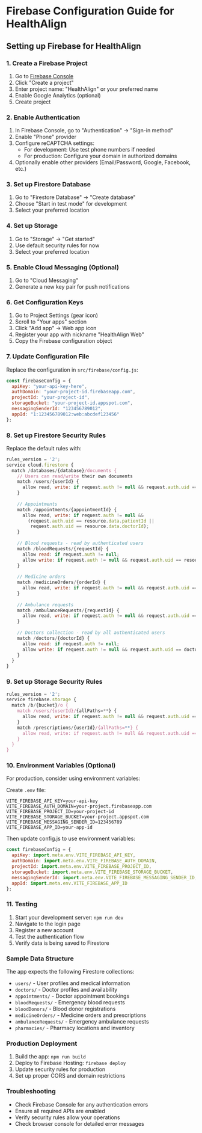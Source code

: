 # Firebase Configuration Guide for HealthAlign

## Setting up Firebase for HealthAlign

### 1. Create a Firebase Project
1. Go to [Firebase Console](https://console.firebase.google.com/)
2. Click "Create a project"
3. Enter project name: "HealthAlign" or your preferred name
4. Enable Google Analytics (optional)
5. Create project

### 2. Enable Authentication
1. In Firebase Console, go to "Authentication" → "Sign-in method"
2. Enable "Phone" provider
3. Configure reCAPTCHA settings:
   - For development: Use test phone numbers if needed
   - For production: Configure your domain in authorized domains
4. Optionally enable other providers (Email/Password, Google, Facebook, etc.)

### 3. Set up Firestore Database
1. Go to "Firestore Database" → "Create database"
2. Choose "Start in test mode" for development
3. Select your preferred location

### 4. Set up Storage
1. Go to "Storage" → "Get started"
2. Use default security rules for now
3. Select your preferred location

### 5. Enable Cloud Messaging (Optional)
1. Go to "Cloud Messaging"
2. Generate a new key pair for push notifications

### 6. Get Configuration Keys
1. Go to Project Settings (gear icon)
2. Scroll to "Your apps" section
3. Click "Add app" → Web app icon
4. Register your app with nickname "HealthAlign Web"
5. Copy the Firebase configuration object

### 7. Update Configuration File
Replace the configuration in `src/firebase/config.js`:

```javascript
const firebaseConfig = {
  apiKey: "your-api-key-here",
  authDomain: "your-project-id.firebaseapp.com",
  projectId: "your-project-id",
  storageBucket: "your-project-id.appspot.com",
  messagingSenderId: "123456789012",
  appId: "1:123456789012:web:abcdef123456"
};
```

### 8. Set up Firestore Security Rules
Replace the default rules with:

```javascript
rules_version = '2';
service cloud.firestore {
  match /databases/{database}/documents {
    // Users can read/write their own documents
    match /users/{userId} {
      allow read, write: if request.auth != null && request.auth.uid == userId;
    }
    
    // Appointments
    match /appointments/{appointmentId} {
      allow read, write: if request.auth != null && 
        (request.auth.uid == resource.data.patientId || 
         request.auth.uid == resource.data.doctorId);
    }
    
    // Blood requests - read by authenticated users
    match /bloodRequests/{requestId} {
      allow read: if request.auth != null;
      allow write: if request.auth != null && request.auth.uid == resource.data.userId;
    }
    
    // Medicine orders
    match /medicineOrders/{orderId} {
      allow read, write: if request.auth != null && request.auth.uid == resource.data.userId;
    }
    
    // Ambulance requests
    match /ambulanceRequests/{requestId} {
      allow read, write: if request.auth != null && request.auth.uid == resource.data.userId;
    }
    
    // Doctors collection - read by all authenticated users
    match /doctors/{doctorId} {
      allow read: if request.auth != null;
      allow write: if request.auth != null && request.auth.uid == doctorId;
    }
  }
}
```

### 9. Set up Storage Security Rules
```javascript
rules_version = '2';
service firebase.storage {
  match /b/{bucket}/o {
    match /users/{userId}/{allPaths=**} {
      allow read, write: if request.auth != null && request.auth.uid == userId;
    }
    match /prescriptions/{userId}/{allPaths=**} {
      allow read, write: if request.auth != null && request.auth.uid == userId;
    }
  }
}
```

### 10. Environment Variables (Optional)
For production, consider using environment variables:

Create `.env` file:
```
VITE_FIREBASE_API_KEY=your-api-key
VITE_FIREBASE_AUTH_DOMAIN=your-project.firebaseapp.com
VITE_FIREBASE_PROJECT_ID=your-project-id
VITE_FIREBASE_STORAGE_BUCKET=your-project.appspot.com
VITE_FIREBASE_MESSAGING_SENDER_ID=123456789
VITE_FIREBASE_APP_ID=your-app-id
```

Then update config.js to use environment variables:
```javascript
const firebaseConfig = {
  apiKey: import.meta.env.VITE_FIREBASE_API_KEY,
  authDomain: import.meta.env.VITE_FIREBASE_AUTH_DOMAIN,
  projectId: import.meta.env.VITE_FIREBASE_PROJECT_ID,
  storageBucket: import.meta.env.VITE_FIREBASE_STORAGE_BUCKET,
  messagingSenderId: import.meta.env.VITE_FIREBASE_MESSAGING_SENDER_ID,
  appId: import.meta.env.VITE_FIREBASE_APP_ID
};
```

### 11. Testing
1. Start your development server: `npm run dev`
2. Navigate to the login page
3. Register a new account
4. Test the authentication flow
5. Verify data is being saved to Firestore

### Sample Data Structure
The app expects the following Firestore collections:

- `users/` - User profiles and medical information
- `doctors/` - Doctor profiles and availability
- `appointments/` - Doctor appointment bookings
- `bloodRequests/` - Emergency blood requests
- `bloodDonors/` - Blood donor registrations
- `medicineOrders/` - Medicine orders and prescriptions
- `ambulanceRequests/` - Emergency ambulance requests
- `pharmacies/` - Pharmacy locations and inventory

### Production Deployment
1. Build the app: `npm run build`
2. Deploy to Firebase Hosting: `firebase deploy`
3. Update security rules for production
4. Set up proper CORS and domain restrictions

### Troubleshooting
- Check Firebase Console for any authentication errors
- Ensure all required APIs are enabled
- Verify security rules allow your operations
- Check browser console for detailed error messages